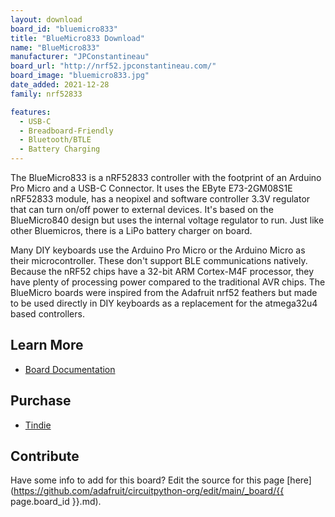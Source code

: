 ```yaml
---
layout: download
board_id: "bluemicro833"
title: "BlueMicro833 Download"
name: "BlueMicro833"
manufacturer: "JPConstantineau"
board_url: "http://nrf52.jpconstantineau.com/"
board_image: "bluemicro833.jpg"
date_added: 2021-12-28
family: nrf52833

features: 
  - USB-C
  - Breadboard-Friendly
  - Bluetooth/BTLE
  - Battery Charging
---
```


The BlueMicro833 is a nRF52833 controller with the footprint of an Arduino Pro Micro and a USB-C Connector.  It uses the EByte E73-2GM08S1E nRF52833 module, has a neopixel and software controller 3.3V regulator that can turn on/off power to external devices.  It's based on the BlueMicro840 design but uses the internal voltage regulator to run.  Just like other Bluemicros, there is a LiPo battery charger on board.

Many DIY keyboards use the Arduino Pro Micro or the Arduino Micro as their microcontroller. These don't support BLE communications natively. Because the nRF52 chips have a 32-bit ARM Cortex-M4F processor, they have plenty of processing power compared to the traditional AVR chips. The BlueMicro boards were inspired from the Adafruit nrf52 feathers but made to be used directly in DIY keyboards as a replacement for the atmega32u4 based controllers.


## Learn More
* [Board Documentation](http://nrf52.jpconstantineau.com/)

## Purchase
* [Tindie](https://www.tindie.com/products/jpconstantineau/ebyte-e73-2g4m08s1e-breakout-bluemicro833-pcba/)

## Contribute

Have some info to add for this board? Edit the source for this page [here](https://github.com/adafruit/circuitpython-org/edit/main/_board/{{ page.board_id }}.md).
